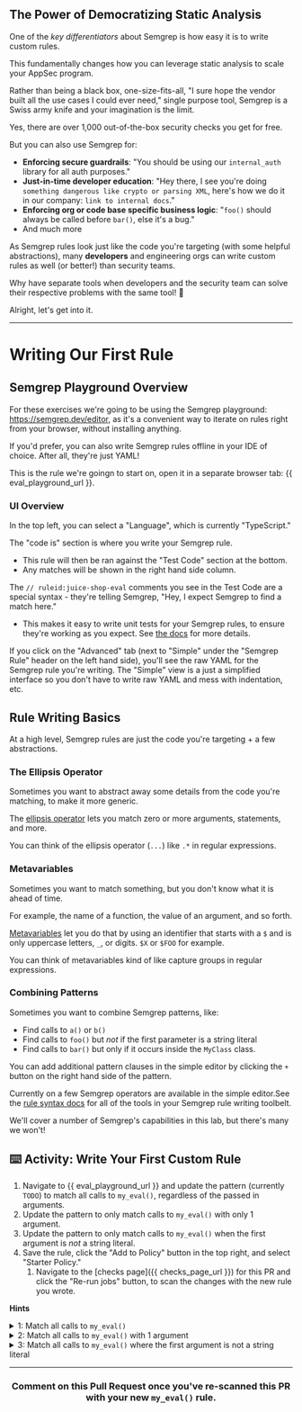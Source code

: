 ## The Power of Democratizing Static Analysis
One of the *key differentiators* about Semgrep is how easy it is to write custom rules.

This fundamentally changes how you can leverage static analysis to scale your AppSec program.

Rather than being a black box, one-size-fits-all, "I sure hope the vendor built all the use cases I could ever need," single purpose tool, Semgrep is a Swiss army knife and your imagination is the limit.

Yes, there are over 1,000 out-of-the-box security checks you get for free.

But you can also use Semgrep for:
* **Enforcing secure guardrails**: "You should be using our `internal_auth` library for all auth purposes."
* **Just-in-time developer education**: "Hey there, I see you're doing `something dangerous like crypto or parsing XML`, here's how we do it in our company: `link to internal docs`."
* **Enforcing org or code base specific business logic**: "`foo()` should always be called before `bar()`, else it's a bug."
* And much more

As Semgrep rules look just like the code you're targeting (with some helpful abstractions), many **developers** and engineering orgs can write custom rules as well (or better!) than security teams.

Why have separate tools when developers and the security team can solve their respective problems with the same tool! 🤝 

Alright, let's get into it.

<hr>

# Writing Our First Rule

## Semgrep Playground Overview

For these exercises we're going to be using the Semgrep playground: https://semgrep.dev/editor, as it's a convenient way to iterate on rules right from your browser, without installing anything.

If you'd prefer, you can also write Semgrep rules offline in your IDE of choice. After all, they're just YAML!

This is the rule we're goingn to start on, open it in a separate browser tab: {{ eval_playground_url }}.

### UI Overview

In the top left, you can select a "Language", which is currently "TypeScript."

The "code is" section is where you write your Semgrep rule. 
* This rule will then be ran against the "Test Code" section at the bottom.
* Any matches will be shown in the right hand side column.

The `// ruleid:juice-shop-eval` comments you see in the Test Code are a special syntax - they're telling Semgrep, "Hey, I expect Semgrep to find a match here." 
* This makes it easy to write unit tests for your Semgrep rules, to ensure they're working as you expect. See [the docs](https://semgrep.dev/docs/writing-rules/testing-rules/) for more details.

If you click on the "Advanced" tab (next to "Simple" under the "Semgrep Rule" header on the left hand side), you'll see the raw YAML for the Semgrep rule you're writing. The "Simple" view is a just a simplified interface so you don't have to write raw YAML and mess with indentation, etc.

## Rule Writing Basics

At a high level, Semgrep rules are just the code you're targeting + a few abstractions.

### The Ellipsis Operator

Sometimes you want to abstract away some details from the code you're matching, to make it more generic. 

The [ellipsis operator](https://semgrep.dev/docs/writing-rules/pattern-syntax/#ellipsis-operator) lets you match zero or more arguments, statements, and more.

You can think of the ellipsis operator (`...`) like `.*` in regular expressions.

### Metavariables

Sometimes you want to match something, but you don't know what it is ahead of time.

For example, the name of a function, the value of an argument, and so forth.

[Metavariables](https://semgrep.dev/docs/writing-rules/pattern-syntax/#metavariables) let you do that by using an identifier that starts with a `$` and is only uppercase letters, `_`, or digits. `$X` or `$FOO` for example.

You can think of metavariables kind of like capture groups in regular expressions.

### Combining Patterns

Sometimes you want to combine Semgrep patterns, like:
* Find calls to `a()` or `b()`
* Find calls to `foo()` but *not* if the first parameter is a string literal
* Find calls to `bar()` but only if it occurs inside the `MyClass` class.

You can add additional pattern clauses in the simple editor by clicking the `+` button on the right hand side of the pattern. 

Currently on a few Semgrep operators are available in the simple editor.See the [rule syntax docs](https://semgrep.dev/docs/writing-rules/rule-syntax/) for all of the tools in your Semgrep rule writing toolbelt.

We'll cover a number of Semgrep's capabilities in this lab, but there's many we won't!

## ⌨️ Activity: Write Your First Custom Rule

1. Navigate to {{ eval_playground_url }} and update the pattern (currently `TODO`) to match all calls to `my_eval()`, regardless of the passed in arguments.
2. Update the pattern to only match calls to `my_eval()` with only 1 argument.
3. Update the pattern to only match calls to `my_eval()` when the first argument is *not* a string literal.
4. Save the rule, click the "Add to Policy" button in the top right, and select "Starter Policy."
   1. Navigate to the [checks page]({{ checks_page_url }}) for this PR and click the "Re-run jobs" button, to scan the changes with the new rule you wrote.

**Hints**

<details>
 <summary>1: Match all calls to <code>my_eval()</code></summary>
 <br>
  Try using the ellipsis operator, <code>...</code>.
</details>

<details>
 <summary>2: Match all calls to <code>my_eval()</code> with 1 argument</summary>
 <br>
  Try using a metavariable, like <code>$ARG</code>.
</details>

<details>
 <summary>3: Match all calls to <code>my_eval()</code> where the first argument is not a string literal</summary>
 <br>
  In Semgrep, <code>"..."</code> will match any string, regardless of its value (<a href="https://semgrep.dev/docs/writing-rules/pattern-syntax/#strings">docs</a>).

  And <a href="https://semgrep.dev/docs/writing-rules/rule-syntax/#pattern-not"><code>pattern-not</code></a> filters out matches.

  Try clicking the <code>+</code> button to add a new pattern and select "and is not", which if you switch to the Advanced view, you can see is represented by <code>pattern-not</code> under the hood.
</details>

<hr>
<h3 align="center">Comment on this Pull Request once you've re-scanned this PR with your new <code>my_eval()</code> rule.</h3>